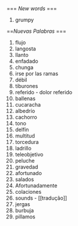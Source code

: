 === *New words* ===

1. grumpy

==*Nuevas Palabras* ===

1. flujo
2. langosta
3. llanto
4. enfadado
5. chunga
6. irse por las ramas
7. débil
8. tiburones
9. referido - dolor referido
10. ballenas
11. cucaracha
12. albedrío
13. cachorro
14. tono
15. delfín
16. multitud
17. torcedura
18. ladrillo
19. teleobjetivo
20. peluche
21. gravedad
22. afortunado
23. salados
24. Afortunadamente
25. colaciones
26. sounds - [[tradução]]
27. jergas
28. burbuja
29. pillamos
